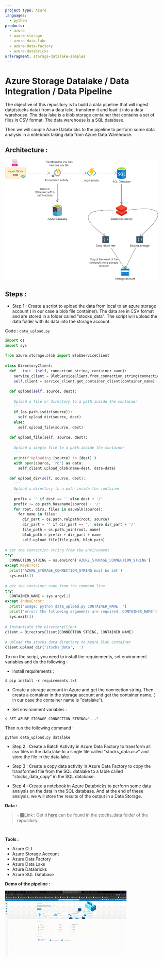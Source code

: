 ```yaml
---
project type: Azure 
languages:
  - python
products:
  - azure
  - azure-storage
  - azure-data-lake
  - azure-data-factory
  - azure-databricks
urlFragment: storage-datalake-samples
---
```


# Azure Storage Datalake / Data Integration / Data Pipeline

The objective of this repository is to build a data pipeline that will ingest data(stocks data) from a data lake, transform it and load it into a data warehouse. The data lake is a blob storage container that contains a set of files in CSV format. The data warehouse is a SQL database.  

Then we will couple Azure Databricks to the pipeline to perform some data analysis in a notebook taking data from Azure Data Warehouse.

## Architecture :  


![Data architecture pipeline](Azure_data_pipeline.png)

## Steps :

- Step 1 : Create a script to upload the data from local to an azure storage account ( in our case a blob file container). The data are in CSV format and are stored in a folder called "stocks_data". The script will upload the data folder with its data into the storage account.  

Code : ``data_upload.py``  

```python
import os
import sys

from azure.storage.blob import BlobServiceClient

class DirectoryClient:
  def __init__(self, connection_string, container_name):
    service_client = BlobServiceClient.from_connection_string(connection_string)
    self.client = service_client.get_container_client(container_name)

  def upload(self, source, dest):
    '''
    Upload a file or directory to a path inside the container
    '''
    if (os.path.isdir(source)):
      self.upload_dir(source, dest)
    else:
      self.upload_file(source, dest)

  def upload_file(self, source, dest):
    '''
    Upload a single file to a path inside the container
    '''
    print(f'Uploading {source} to {dest}')
    with open(source, 'rb') as data:
      self.client.upload_blob(name=dest, data=data)

  def upload_dir(self, source, dest):
    '''
    Upload a directory to a path inside the container
    '''
    prefix = '' if dest == '' else dest + '/'
    prefix += os.path.basename(source) + '/'
    for root, dirs, files in os.walk(source):
      for name in files:
        dir_part = os.path.relpath(root, source)
        dir_part = '' if dir_part == '.' else dir_part + '/'
        file_path = os.path.join(root, name)
        blob_path = prefix + dir_part + name
        self.upload_file(file_path, blob_path)

# get the connection string from the environment
try:
  CONNECTION_STRING = os.environ['AZURE_STORAGE_CONNECTION_STRING']
except KeyError:
  print('AZURE_STORAGE_CONNECTION_STRING must be set')
  sys.exit(1)

# get the container name from the command line
try:
  CONTAINER_NAME = sys.argv[1]
except IndexError:
  print('usage: python data_upload.py CONTAINER_NAME  ')
  print('error: the following arguments are required: CONTAINER_NAME')
  sys.exit(1)

# Instantiate the DirectoryClient
client = DirectoryClient(CONNECTION_STRING, CONTAINER_NAME)

# Upload the stocks_data directory to Azure blob container
client.upload_dir('stocks_data', '')


```
To run the script, you need to install the requirements, set environment variables and do the following :
- Install requirements :
```shell
$ pip install -r requirements.txt
``` 

- Create a storage account in Azure and get the connection string. Then create a container in the storage account and get the container name. ( in our case the container name is "datalake").

- Set environment variables :

```shell
$ SET AZURE_STORAGE_CONNECTION_STRING="..."
```  

Then run the following command :
```shell
python data_upload.py datalake
```


- Step 2 : Create a Batch Activity in Azure Data Factory to transform all csv files in the data lake to a single file called "stocks_data.csv" and store the file in the data lake.

- Step 3 : Create a copy data activity in Azure Data Factory to copy the transformed file from the SQL datalake to a table called "stocks_data_copy" in the SQL database.

- Step 4 : Create a notebook in Azure Databricks to perform some data analysis on the data in the SQL database. And at the end of these analysis, we will store the results of the output in a Data Storage.

**Data :**
> 👉🏾Link : Get it  [here](https://drive.google.com/file/d/1F63LhH7LycfQPiFpjVTqg5mWe2t_YiLy/view) can be found in the stocks_data folder of the repository.
<br>  

**Tools :**
- Azure CLI
- Azure Storage Account
- Azure Data Factory
- Azure Data Lake
- Azure Databricks
- Azure SQL Database

**Demo of the pipeline :**  

![Demo](AzureDF1.gif)